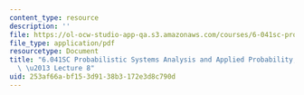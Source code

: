 ```yaml
---
content_type: resource
description: ''
file: https://ol-ocw-studio-app-qa.s3.amazonaws.com/courses/6-041sc-probabilistic-systems-analysis-and-applied-probability-fall-2013/253af66abf153d9138b3172e3d8c790d_MIT6_041SCF13_lec08_300k.mp4.pdf
file_type: application/pdf
resourcetype: Document
title: "6.041SC Probabilistic Systems Analysis and Applied Probability, Fall 2013Transcript\
  \ \u2013 Lecture 8"
uid: 253af66a-bf15-3d91-38b3-172e3d8c790d
---
```

